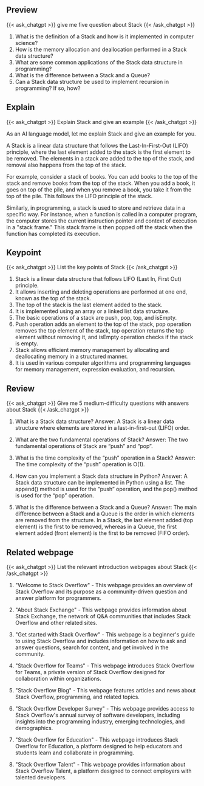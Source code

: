## Preview
{{< ask_chatgpt >}}
give me five question about Stack
{{< /ask_chatgpt >}}



1. What is the definition of a Stack and how is it implemented in computer science?
2. How is the memory allocation and deallocation performed in a Stack data structure?
3. What are some common applications of the Stack data structure in programming?
4. What is the difference between a Stack and a Queue?
5. Can a Stack data structure be used to implement recursion in programming? If so, how?   

## Explain
{{< ask_chatgpt >}}
Explain Stack and give an example
{{< /ask_chatgpt >}}



As an AI language model, let me explain Stack and give an example for you.

A Stack is a linear data structure that follows the Last-In-First-Out (LIFO) principle, where the last element added to the stack is the first element to be removed. The elements in a stack are added to the top of the stack, and removal also happens from the top of the stack.

For example, consider a stack of books. You can add books to the top of the stack and remove books from the top of the stack. When you add a book, it goes on top of the pile, and when you remove a book, you take it from the top of the pile. This follows the LIFO principle of the stack.

Similarly, in programming, a stack is used to store and retrieve data in a specific way. For instance, when a function is called in a computer program, the computer stores the current instruction pointer and context of execution in a "stack frame." This stack frame is then popped off the stack when the function has completed its execution.   

## Keypoint
{{< ask_chatgpt >}}
List the key points of Stack
{{< /ask_chatgpt >}}



1. Stack is a linear data structure that follows LIFO (Last In, First Out) principle.
2. It allows inserting and deleting operations are performed at one end, known as the top of the stack.
3. The top of the stack is the last element added to the stack.
4. It is implemented using an array or a linked list data structure.
5. The basic operations of a stack are push, pop, top, and isEmpty.
6. Push operation adds an element to the top of the stack, pop operation removes the top element of the stack, top operation returns the top element without removing it, and isEmpty operation checks if the stack is empty.
7. Stack allows efficient memory management by allocating and deallocating memory in a structured manner.
8. It is used in various computer algorithms and programming languages for memory management, expression evaluation, and recursion.   

## Review
{{< ask_chatgpt >}}
Give me 5 medium-difficulty questions with answers about Stack
{{< /ask_chatgpt >}}



1. What is a Stack data structure?
Answer: A Stack is a linear data structure where elements are stored in a last-in-first-out (LIFO) order.

2. What are the two fundamental operations of Stack?
Answer: The two fundamental operations of Stack are “push” and “pop”.

3. What is the time complexity of the “push” operation in a Stack?
Answer: The time complexity of the “push” operation is O(1).

4. How can you implement a Stack data structure in Python?
Answer: A Stack data structure can be implemented in Python using a list. The append() method is used for the “push” operation, and the pop() method is used for the “pop” operation.

5. What is the difference between a Stack and a Queue?
Answer: The main difference between a Stack and a Queue is the order in which elements are removed from the structure. In a Stack, the last element added (top element) is the first to be removed, whereas in a Queue, the first element added (front element) is the first to be removed (FIFO order).   

## Related webpage
{{< ask_chatgpt >}}
List the relevant introduction webpages about Stack
{{< /ask_chatgpt >}}



1. "Welcome to Stack Overflow" - This webpage provides an overview of Stack Overflow and its purpose as a community-driven question and answer platform for programmers.

2. "About Stack Exchange" - This webpage provides information about Stack Exchange, the network of Q&A communities that includes Stack Overflow and other related sites.

3. "Get started with Stack Overflow" - This webpage is a beginner's guide to using Stack Overflow and includes information on how to ask and answer questions, search for content, and get involved in the community.

4. "Stack Overflow for Teams" - This webpage introduces Stack Overflow for Teams, a private version of Stack Overflow designed for collaboration within organizations.

5. "Stack Overflow Blog" - This webpage features articles and news about Stack Overflow, programming, and related topics.

6. "Stack Overflow Developer Survey" - This webpage provides access to Stack Overflow's annual survey of software developers, including insights into the programming industry, emerging technologies, and demographics.

7. "Stack Overflow for Education" - This webpage introduces Stack Overflow for Education, a platform designed to help educators and students learn and collaborate in programming.

8. "Stack Overflow Talent" - This webpage provides information about Stack Overflow Talent, a platform designed to connect employers with talented developers.   


